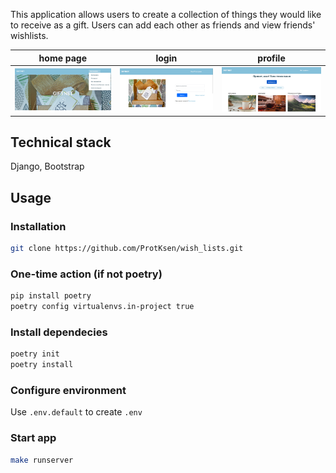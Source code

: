 This application allows users to create a collection of things they would like to receive as a gift. Users can add each other as friends and view friends' wishlists.

home page|login|profile
:-:|:-:|:-:
![Alt-текст](https://github.com/ProtKsen/wish_lists/blob/main/screenshots/background.png?raw=true) | ![Alt-текст](https://github.com/ProtKsen/wish_lists/blob/main/screenshots/auth.png?raw=true) | ![Alt-текст](https://github.com/ProtKsen/wish_lists/blob/main/screenshots/example.png?raw=true)

## Technical stack
Django, Bootstrap

## Usage

### Installation

```bash
git clone https://github.com/ProtKsen/wish_lists.git
```

### One-time action (if not poetry)

```bash
pip install poetry
poetry config virtualenvs.in-project true
```

### Install dependecies

```bash
poetry init
poetry install
```

### Configure environment

Use `.env.default` to create `.env`

### Start app
```bash
make runserver
```
